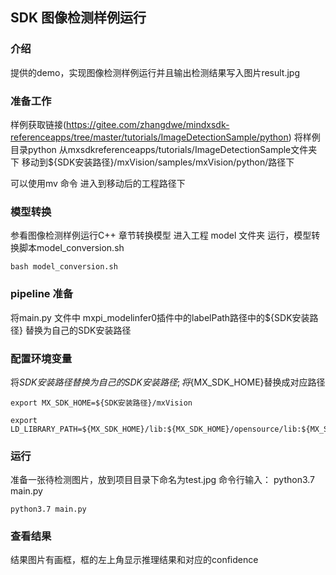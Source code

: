 ## SDK 图像检测样例运行

### 介绍
提供的demo，实现图像检测样例运行并且输出检测结果写入图片result.jpg

### 准备工作
样例获取链接(https://gitee.com/zhangdwe/mindxsdk-referenceapps/tree/master/tutorials/ImageDetectionSample/python)
将样例目录python 从mxsdkreferenceapps/tutorials/ImageDetectionSample文件夹下 移动到${SDK安装路径}/mxVision/samples/mxVision/python/路径下

可以使用mv 命令
进入到移动后的工程路径下

### 模型转换
参看图像检测样例运行C++ 章节转换模型
进入工程 model 文件夹 运行，模型转换脚本model_conversion.sh
```
bash model_conversion.sh
```

### pipeline 准备
将main.py 文件中 mxpi_modelinfer0插件中的labelPath路径中的${SDK安装路径} 替换为自己的SDK安装路径

### 配置环境变量
将${SDK安装路径}替换为自己的SDK安装路径; 将${MX_SDK_HOME}替换成对应路径

```
export MX_SDK_HOME=${SDK安装路径}/mxVision

export LD_LIBRARY_PATH=${MX_SDK_HOME}/lib:${MX_SDK_HOME}/opensource/lib:${MX_SDK_HOME}/opensource/lib64
```

### 运行
准备一张待检测图片，放到项目目录下命名为test.jpg
命令行输入：
python3.7 main.py

```
python3.7 main.py
```

### 查看结果
结果图片有画框，框的左上角显示推理结果和对应的confidence